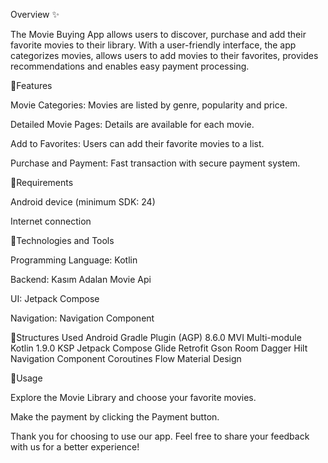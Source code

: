 Overview ✨

The Movie Buying App allows users to discover, purchase and add their favorite movies to their library.
With a user-friendly interface, the app categorizes movies, allows users to add movies to their favorites,
provides recommendations and enables easy payment processing.

📌Features 

Movie Categories: Movies are listed by genre, popularity and price.

Detailed Movie Pages: Details are available for each movie.

Add to Favorites: Users can add their favorite movies to a list.

Purchase and Payment: Fast transaction with secure payment system.


📌Requirements

Android device (minimum SDK: 24)

Internet connection


📌Technologies and Tools

Programming Language: Kotlin

Backend: Kasım Adalan Movie Api

UI: Jetpack Compose

Navigation: Navigation Component


📌Structures Used
Android Gradle Plugin (AGP) 8.6.0
MVI
Multi-module
Kotlin 1.9.0
KSP 
Jetpack Compose
Glide
Retrofit 
Gson
Room
Dagger Hilt 
Navigation Component 
Coroutines
Flow
Material Design



📌Usage

Explore the Movie Library and choose your favorite movies.

Make the payment by clicking the Payment button.

Thank you for choosing to use our app. Feel free to share your feedback with us for a better experience!
